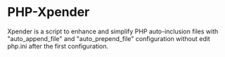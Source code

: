 # PHP-Xpender
Xpender is a script to enhance and simplify PHP auto-inclusion files with "auto_append_file" and "auto_prepend_file" configuration without edit php.ini after the first configuration.
